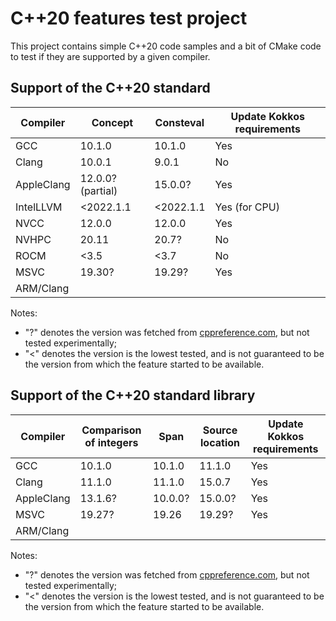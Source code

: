 # C++20 features test project

This project contains simple C++20 code samples and a bit of CMake code to test if they are supported by a given compiler.

## Support of the C++20 standard

| Compiler   | Concept           | Consteval | Update Kokkos requirements |
|------------|-------------------|-----------|----------------------------|
| GCC        | 10.1.0            | 10.1.0    | Yes                        |
| Clang      | 10.0.1            | 9.0.1     | No                         |
| AppleClang | 12.0.0? (partial) | 15.0.0?   | Yes                        |
| IntelLLVM  | <2022.1.1         | <2022.1.1 | Yes (for CPU)              |
| NVCC       | 12.0.0            | 12.0.0    | Yes                        |
| NVHPC      | 20.11             | 20.7?     | No                         |
| ROCM       | <3.5              | <3.7      | No                         |
| MSVC       | 19.30?            | 19.29?    | Yes                        |
| ARM/Clang  |                   |           |                            |

Notes:
- "?" denotes the version was fetched from [cppreference.com](https://en.cppreference.com/w/cpp/compiler_support/20), but not tested experimentally;
- "<" denotes the version is the lowest tested, and is not guaranteed to be the version from which the feature started to be available.

## Support of the C++20 standard library

| Compiler   | Comparison of integers | Span    | Source location | Update Kokkos requirements |
|------------|------------------------|---------|-----------------|----------------------------|
| GCC        | 10.1.0                 | 10.1.0  | 11.1.0          | Yes                        |
| Clang      | 11.1.0                 | 11.1.0  | 15.0.7          | Yes                        |
| AppleClang | 13.1.6?                | 10.0.0? | 15.0.0?         | Yes                        |
| MSVC       | 19.27?                 | 19.26   | 19.29?          | Yes                        |
| ARM/Clang  |                        |         |                 |                            |

Notes:
- "?" denotes the version was fetched from [cppreference.com](https://en.cppreference.com/w/cpp/compiler_support/20), but not tested experimentally;
- "<" denotes the version is the lowest tested, and is not guaranteed to be the version from which the feature started to be available.
